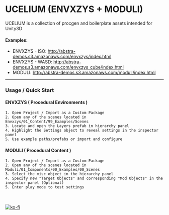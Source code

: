 # UCELIUM (ENVXZYS + MODULI)

UCELIUM is a collection of procgen and boilerplate assets intended for Unity3D


#### Examples:
- ENVXZYS - ISO:  http://abstra-demos.s3.amazonaws.com/envxzys/index.html
- ENVXZYS - WASD: http://abstra-demos.s3.amazonaws.com/envxzys_cube/index.html
- MODULI: http://abstra-demos.s3.amazonaws.com/moduli/index.html


---


### Usage / Quick Start
#### ENVXZYS ( Procedural Environments )
    1. Open Project / Import as a Custom Package
    2. Open any of the scenes located in Envxzys/01_Content/99_Examples/Scenes
    3. Locate and open the Layers prefab in hierarchy panel
    4. Highlight the Settings object to reveal settings in the inspector panel
    5. Use example paths/prefabs or import and configure


#### MODULI ( Procedural Content )
    1. Open Project / Import as a Custom Package
    2. Open any of the scenes located in Moduli/01_Components/00_Examples/00_Scenes
    3. Select the misc object in the hierarchy panel  
    4. Specify new "Target Objects" and corresponding "Mod Objects" in the inspector panel (Optional)
    5. Enter play mode to test settings


\
\
[![ko-fi](https://ko-fi.com/img/githubbutton_sm.svg)](https://ko-fi.com/P5P53MNN0)
